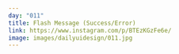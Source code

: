 ```yaml
---
day: "011"
title: Flash Message (Success/Error)
link: https://www.instagram.com/p/BTEzKGzFe6e/
image: images/dailyuidesign/011.jpg
---
```

